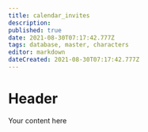 ```yaml
---
title: calendar_invites
description: 
published: true
date: 2021-08-30T07:17:42.777Z
tags: database, master, characters
editor: markdown
dateCreated: 2021-08-30T07:17:42.777Z
---
```


# Header
Your content here